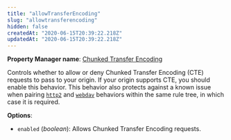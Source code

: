 ```yaml
---
title: "allowTransferEncoding"
slug: "allowtransferencoding"
hidden: false
createdAt: "2020-06-15T20:39:22.218Z"
updatedAt: "2020-06-15T20:39:22.218Z"
---
```

__Property Manager name__: [Chunked Transfer Encoding](https://control.akamai.com/wh/CUSTOMER/AKAMAI/en-US/WEBHELP/property-manager/property-manager-help/csh_lookup.html?id=PM_0015)

Controls whether to allow or deny Chunked Transfer Encoding (CTE) requests to pass to your origin. If your origin supports CTE, you should enable this behavior. This behavior also protects against a known issue when pairing [`http2`](#http2) and [`webdav`](#webdav) behaviors within the same rule tree, in which case it is required.

__Options__:

<div class="option" markdown="1" id="allowTransferEncoding.enabled" >

- `enabled` (_boolean_): Allows Chunked Transfer Encoding requests.

</div>

</div>

<div class="feature" data-feature="apiPrioritization" markdown="1">
